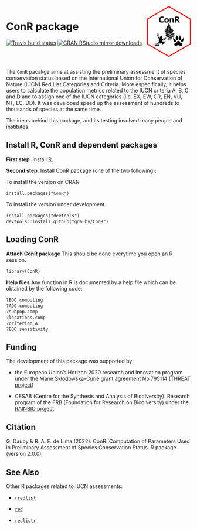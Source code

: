 
<!-- <img src="https://github.com/gdauby/ConR/blob/c9e93b479737ed2b037822fa032d847a51ebe4e1/inst/figures/conr_sticker5.png" align="right" alt="" width="120" /> -->

<img src="https://raw.githubusercontent.com/gdauby/ConR/devel/inst/figures/conr_sticker5.png" align="right" alt="" width="120" />

# ConR package

<!-- badges: start -->

[![Travis build
status](https://travis-ci.com/gdauby/ConR.svg?branch=master)](https://travis-ci.com/gdauby/ConR)
[![CRAN RStudio mirror
downloads](https://cranlogs.r-pkg.org/badges/ConR)](https://www.r-pkg.org/pkg/ConR)
<!-- badges: end -->

<br/><br/>

The `ConR` pacakge aims at assisting the preliminary assessment of
species conservation status based on the International Union for
Conservation of Nature (IUCN) Red List Categories and Criteria. More
especifically, it helps users to calculate the population metrics
related to the IUCN criteria A, B, C and D and to assign one of the IUCN
categories (i.e. EX, EW, CR, EN, VU, NT, LC, DD). It was developed speed
up the assessment of hundreds to thousands of species at the same time.

The ideas behind this package, and its testing involved many people and
institutes.
<!-- See the original paper published in [Ecology and Evolution](https://onlinelibrary.wiley.com/doi/full/10.1002/ece3.3704). -->

## Install R, ConR and dependent packages

**First step**. Install [R](https://cran.r-project.org/).

<!-- **Second step**. A proper way to work with R is to define a [working directory](https://bookdown.org/ndphillips/YaRrr/the-working-directory.html). If you are working with Rstudio, you can create the first time a [project](https://bookdown.org/ndphillips/YaRrr/projects-in-rstudio.html), which much simplify handling of scripts and data. -->
<!-- **Third step**. Install ConR package (one of the two following) : -->

**Second step**. Install ConR package (one of the two following):

To install the version on CRAN

    install.packages("ConR")

To install the version under development.

    install.packages("devtools")
    devtools::install_github("gdauby/ConR")

## Loading ConR

**Attach ConR package** This should be done everytime you open an R
session.

    library(ConR)

**Help files** Any function in R is documented by a help file which can
be obtained by the following code:

    ?EOO.computing
    ?AOO.computing
    ?subpop.comp
    ?locations.comp
    ?criterion_A
    ?EOO.sensitivity

## Funding

The development of this package was supported by:

- the European Union’s Horizon 2020 research and innovation program
  under the Marie Skłodowska-Curie grant agreement No 795114 ([THREAT
  project](https://cordis.europa.eu/project/id/795114))

- CESAB (Centre for the Synthesis and Analysis of Biodiversity).
  Research program of the FRB (Foundation for Research on Biodiversity)
  under the [RAINBIO
  project](https://gdauby.github.io/rainbio/index.html).

<!-- ## Acknowledgements -->

## Citation

G. Dauby & R. A. F. de Lima (2022). ConR: Computation of Parameters Used
in Preliminary Assessment of Species Conservation Status. R package
(version 2.0.0).

## See Also

Other R packages related to IUCN assessments:

- [`rredlist`](https://cran.r-project.org/web/packages/rredlist/rredlist.pdf)

- [`red`](https://cran.r-project.org/web/packages/red/red.pdf)

- [`redlistr`](https://cran.r-project.org/web/packages/redlistr/redlistr.pdf)
